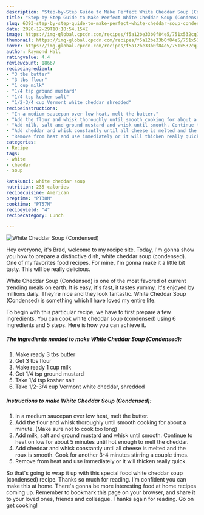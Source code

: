 ```yaml
---
description: "Step-by-Step Guide to Make Perfect White Cheddar Soup (Condensed)"
title: "Step-by-Step Guide to Make Perfect White Cheddar Soup (Condensed)"
slug: 6393-step-by-step-guide-to-make-perfect-white-cheddar-soup-condensed
date: 2020-12-29T10:10:54.154Z
image: https://img-global.cpcdn.com/recipes/f5a12be33b0f84e5/751x532cq70/white-cheddar-soup-condensed-recipe-main-photo.jpg
thumbnail: https://img-global.cpcdn.com/recipes/f5a12be33b0f84e5/751x532cq70/white-cheddar-soup-condensed-recipe-main-photo.jpg
cover: https://img-global.cpcdn.com/recipes/f5a12be33b0f84e5/751x532cq70/white-cheddar-soup-condensed-recipe-main-photo.jpg
author: Raymond Hall
ratingvalue: 4.4
reviewcount: 18667
recipeingredient:
- "3 tbs butter"
- "3 tbs flour"
- "1 cup milk"
- "1/4 tsp ground mustard"
- "1/4 tsp kosher salt"
- "1/2-3/4 cup Vermont white cheddar shredded"
recipeinstructions:
- "In a medium saucepan over low heat, melt the butter."
- "Add the flour and whisk thoroughly until smooth cooking for about a minute. (Make sure not to cook too long)"
- "Add milk, salt and ground mustard and whisk until smooth. Continue to heat on low for about 5 minutes until hot enough to melt the cheddar."
- "Add cheddar and whisk constantly until all cheese is melted and the roux is smooth. Cook for another 3-4 minutes stirring a couple times."
- "Remove from heat and use immediately or it will thicken really quick."
categories:
- Recipe
tags:
- white
- cheddar
- soup

katakunci: white cheddar soup 
nutrition: 235 calories
recipecuisine: American
preptime: "PT38M"
cooktime: "PT57M"
recipeyield: "4"
recipecategory: Lunch

---
```



![White Cheddar Soup (Condensed)](https://img-global.cpcdn.com/recipes/f5a12be33b0f84e5/751x532cq70/white-cheddar-soup-condensed-recipe-main-photo.jpg)

Hey everyone, it's Brad, welcome to my recipe site. Today, I'm gonna show you how to prepare a distinctive dish, white cheddar soup (condensed). One of my favorites food recipes. For mine, I'm gonna make it a little bit tasty. This will be really delicious.



White Cheddar Soup (Condensed) is one of the most favored of current trending meals on earth. It is easy, it's fast, it tastes yummy. It's enjoyed by millions daily. They're nice and they look fantastic. White Cheddar Soup (Condensed) is something which I have loved my entire life.


To begin with this particular recipe, we have to first prepare a few ingredients. You can cook white cheddar soup (condensed) using 6 ingredients and 5 steps. Here is how you can achieve it.

<!--inarticleads1-->

##### The ingredients needed to make White Cheddar Soup (Condensed):

1. Make ready 3 tbs butter
1. Get 3 tbs flour
1. Make ready 1 cup milk
1. Get 1/4 tsp ground mustard
1. Take 1/4 tsp kosher salt
1. Take 1/2-3/4 cup Vermont white cheddar, shredded




<!--inarticleads2-->

##### Instructions to make White Cheddar Soup (Condensed):

1. In a medium saucepan over low heat, melt the butter.
1. Add the flour and whisk thoroughly until smooth cooking for about a minute. (Make sure not to cook too long)
1. Add milk, salt and ground mustard and whisk until smooth. Continue to heat on low for about 5 minutes until hot enough to melt the cheddar.
1. Add cheddar and whisk constantly until all cheese is melted and the roux is smooth. Cook for another 3-4 minutes stirring a couple times.
1. Remove from heat and use immediately or it will thicken really quick.




So that's going to wrap it up with this special food white cheddar soup (condensed) recipe. Thanks so much for reading. I'm confident you can make this at home. There's gonna be more interesting food at home recipes coming up. Remember to bookmark this page on your browser, and share it to your loved ones, friends and colleague. Thanks again for reading. Go on get cooking!
